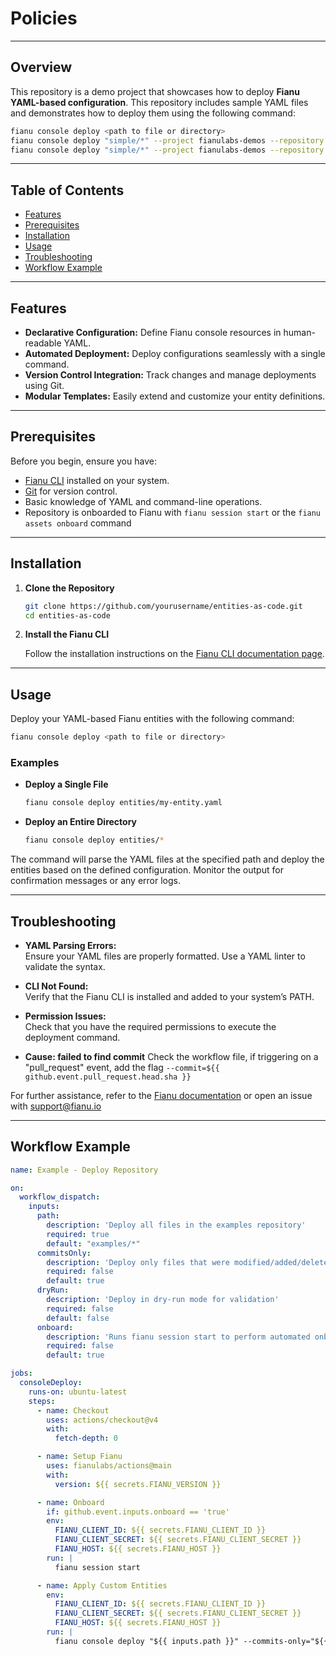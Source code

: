 # Policies

---

## Overview

This repository is a demo project that showcases how to deploy **Fianu YAML-based configuration**. This repository includes sample YAML files and demonstrates how to deploy them using the following command:

```bash
fianu console deploy <path to file or directory>
fianu console deploy "simple/*" --project fianulabs-demos --repository policies  --commits-only="false" --dry-run="false" --commit aff2131cbdf6e4b5abb4bf78cf08ec4f2ca483eb
fianu console deploy "simple/*" --project fianulabs-demos --repository policies --commits-only="false" --dry-run="false" --commit aff2131cbdf6e4b5abb4bf78cf08ec4f2ca483eb
```

---

## Table of Contents

- [Features](#features)
- [Prerequisites](#prerequisites)
- [Installation](#installation)
- [Usage](#usage)
- [Troubleshooting](#troubleshooting)
- [Workflow Example](#workflow-example)

---

## Features

- **Declarative Configuration:** Define Fianu console resources in human-readable YAML.
- **Automated Deployment:** Deploy configurations seamlessly with a single command.
- **Version Control Integration:** Track changes and manage deployments using Git.
- **Modular Templates:** Easily extend and customize your entity definitions.

---

## Prerequisites

Before you begin, ensure you have:

- [Fianu CLI](https://fianu.example.com) installed on your system.
- [Git](https://git-scm.com/) for version control.
- Basic knowledge of YAML and command-line operations.
- Repository is onboarded to Fianu with `fianu session start` or the `fianu assets onboard` command

---

## Installation

1. **Clone the Repository**

   ```bash
   git clone https://github.com/yourusername/entities-as-code.git
   cd entities-as-code
   ```

2. **Install the Fianu CLI**

   Follow the installation instructions on the [Fianu CLI documentation page](https://docs.fianu.io/cli/quick_start).

---

## Usage

Deploy your YAML-based Fianu entities with the following command:

```bash
fianu console deploy <path to file or directory>
```

### Examples

- **Deploy a Single File**

  ```bash
  fianu console deploy entities/my-entity.yaml
  ```

- **Deploy an Entire Directory**

  ```bash
  fianu console deploy entities/*
  ```

The command will parse the YAML files at the specified path and deploy the entities based on the defined configuration. Monitor the output for confirmation messages or any error logs.

---

## Troubleshooting

- **YAML Parsing Errors:**  
  Ensure your YAML files are properly formatted. Use a YAML linter to validate the syntax.

- **CLI Not Found:**  
  Verify that the Fianu CLI is installed and added to your system’s PATH.

- **Permission Issues:**  
  Check that you have the required permissions to execute the deployment command.

- **Cause: failed to find commit**
  Check the workflow file, if triggering on a "pull_request" event, add the flag `--commit=${{ github.event.pull_request.head.sha }}`

For further assistance, refer to the [Fianu documentation](https://docs.fianu.io/cli) or open an issue with support@fianu.io

---

## Workflow Example

```yaml
name: Example - Deploy Repository

on:
  workflow_dispatch:
    inputs:
      path:
        description: 'Deploy all files in the examples repository'
        required: true
        default: "examples/*"
      commitsOnly:
        description: 'Deploy only files that were modified/added/deleted as part of the current commit'
        required: false
        default: true
      dryRun:
        description: 'Deploy in dry-run mode for validation'
        required: false
        default: false
      onboard:
        description: 'Runs fianu session start to perform automated onboarding / record the session in Fianu -- required for the **first run**'
        required: false
        default: true

jobs:
  consoleDeploy:
    runs-on: ubuntu-latest
    steps:
      - name: Checkout
        uses: actions/checkout@v4
        with:
          fetch-depth: 0

      - name: Setup Fianu
        uses: fianulabs/actions@main
        with:
          version: ${{ secrets.FIANU_VERSION }}

      - name: Onboard
        if: github.event.inputs.onboard == 'true'
        env:
          FIANU_CLIENT_ID: ${{ secrets.FIANU_CLIENT_ID }}
          FIANU_CLIENT_SECRET: ${{ secrets.FIANU_CLIENT_SECRET }}
          FIANU_HOST: ${{ secrets.FIANU_HOST }}
        run: |
          fianu session start

      - name: Apply Custom Entities
        env:
          FIANU_CLIENT_ID: ${{ secrets.FIANU_CLIENT_ID }}
          FIANU_CLIENT_SECRET: ${{ secrets.FIANU_CLIENT_SECRET }}
          FIANU_HOST: ${{ secrets.FIANU_HOST }}
        run: |
          fianu console deploy "${{ inputs.path }}" --commits-only="${{ github.event.inputs.commitsOnly }}" --dry-run="${{ github.event.inputs.dryRun }}
```
